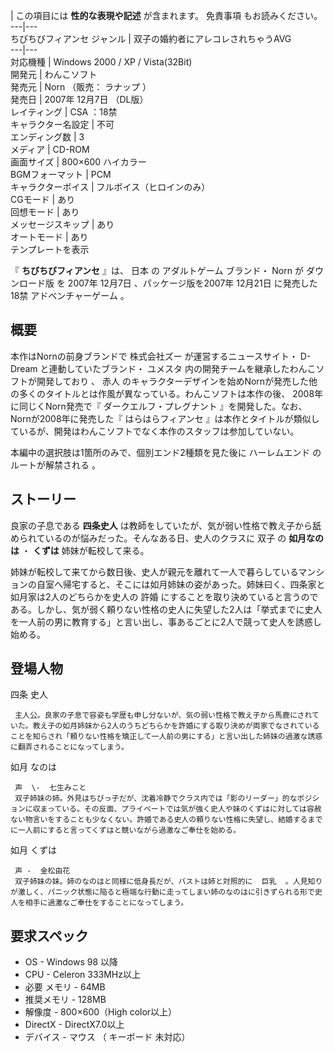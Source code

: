 |  この項目には **性的な表現や記述** が含まれます。  免責事項  もお読みください。  
---|---  
ちびちびフィアンセ  ジャンル  |  双子の婚約者にアレコレされちゃうAVG   
---|---  
対応機種  |  Windows  2000  /  XP  /  Vista(32Bit)   
開発元  |  わんこソフト   
発売元  |  Norn  （販売：  ラナップ  ）   
発売日  |  2007年  12月7日  （DL版）   
レイティング  |  CSA  ：18禁   
キャラクター名設定  |  不可   
エンディング数  |  3   
メディア  |  CD-ROM   
画面サイズ  |  800×600 ハイカラー   
BGMフォーマット  |  PCM   
キャラクターボイス  |  フルボイス（ヒロインのみ）   
CGモード  |  あり   
回想モード  |  あり   
メッセージスキップ  |  あり   
オートモード  |  あり   
テンプレートを表示  
  
『 **ちびちびフィアンセ** 』は、  日本  の  アダルトゲーム  ブランド・  Norn  が  ダウンロード版  を  2007年  12月7日
、パッケージ版を2007年  12月21日  に発売した18禁  アドベンチャーゲーム  。

##  概要  

本作はNornの前身ブランドで  株式会社ズー  が運営するニュースサイト・  D-Dream  と連動していたブランド・  ユメスタ
内の開発チームを継承したわんこソフトが開発しており    、  赤人
のキャラクターデザインを始めNornが発売した他の多くのタイトルとは作風が異なっている。わんこソフトは本作の後、  2008年  に同じくNorn発売で『
ダークエルフ・プレグナント  』を開発した。なお、Nornが2008年に発売した『  はらはらフィアンセ
』は本作とタイトルが類似しているが、開発はわんこソフトでなく本作のスタッフは参加していない。

本編中の選択肢は1箇所のみで、個別エンド2種類を見た後に  ハーレムエンド  のルートが解禁される    。

##  ストーリー  

良家の子息である **四条史人** は教師をしていたが、気が弱い性格で教え子から舐められているのが悩みだった。そんなある日、史人のクラスに  双子  の
**如月なのは** ・ **くずは** 姉妹が転校して来る。

姉妹が転校して来てから数日後、史人が親元を離れて一人で暮らしているマンションの自室へ帰宅すると、そこには如月姉妹の姿があった。姉妹曰く、四条家と如月家は2人のどちらかを史人の
許婚
にすることを取り決めていると言うのである。しかし、気が弱く頼りない性格の史人に失望した2人は「挙式までに史人を一人前の男に教育する」と言い出し、事あるごとに2人で競って史人を誘惑し始める。

##  登場人物  

四条 史人

     主人公。良家の子息で容姿も学歴も申し分ないが、気の弱い性格で教え子から馬鹿にされていた。教え子の如月姉妹から2人のうちどちらかを許婚にする取り決めが両家でなされていることを知らされ「頼りない性格を矯正して一人前の男にする」と言い出した姉妹の過激な誘惑に翻弄されることになってしまう。 
如月 なのは

     声  \-  七生みこと 
     双子姉妹の姉。外見はちびっ子だが、沈着冷静でクラス内では「影のリーダー」的なポジションに収まっている。その反面、プライベートでは気が強く史人や妹のくずはに対しては容赦ない物言いをすることも少なくない。許婚である史人の頼りない性格に失望し、結婚するまでに一人前にすると言ってくずはと競いながら過激なご奉仕を始める。 
如月 くずは

     声 -  金松由花 
     双子姉妹の妹。姉のなのはと同様に低身長だが、バストは姉と対照的に  巨乳  。人見知りが激しく、パニック状態に陥ると極端な行動に走ってしまい姉のなのはに引きずられる形で史人を相手に過激なご奉仕をすることになってしまう。 

##  要求スペック  

  * OS  \-  Windows 98  以降 
  * CPU  \-  Celeron  333MHz以上 
  * 必要  メモリ  \- 64MB 
  * 推奨メモリ - 128MB 
  * 解像度  \- 800×600（High color以上） 
  * DirectX  \- DirectX7.0以上 
  * デバイス  \-  マウス  （  キーボード  未対応） 

